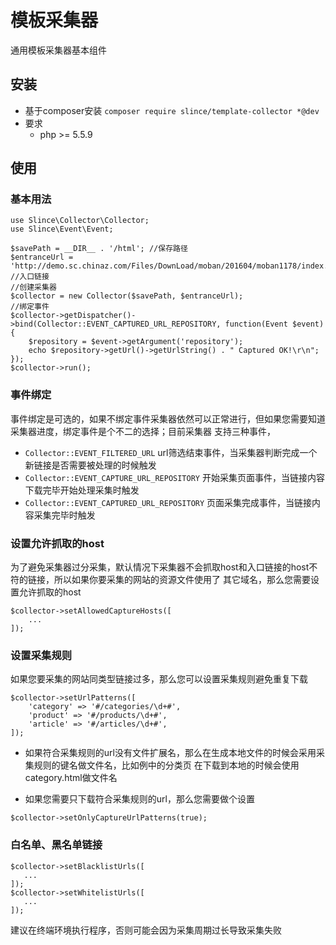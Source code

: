 ﻿# 模板采集器

通用模板采集器基本组件

## 安装
 * 基于composer安装
  `composer require slince/template-collector *@dev `
 * 要求
    - php >= 5.5.9

## 使用

### 基本用法
```
use Slince\Collector\Collector;
use Slince\Event\Event;

$savePath = __DIR__ . '/html'; //保存路径
$entranceUrl = 'http://demo.sc.chinaz.com/Files/DownLoad/moban/201604/moban1178/index.html'; //入口链接
//创建采集器
$collector = new Collector($savePath, $entranceUrl);
//绑定事件
$collector->getDispatcher()->bind(Collector::EVENT_CAPTURED_URL_REPOSITORY, function(Event $event){
    $repository = $event->getArgument('repository');
    echo $repository->getUrl()->getUrlString() . " Captured OK!\r\n";
});
$collector->run();
```

### 事件绑定
事件绑定是可选的，如果不绑定事件采集器依然可以正常进行，但如果您需要知道采集器进度，绑定事件是个不二的选择；目前采集器
支持三种事件，
- `Collector::EVENT_FILTERED_URL` url筛选结束事件，当采集器判断完成一个新链接是否需要被处理的时候触发
- `Collector::EVENT_CAPTURE_URL_REPOSITORY` 开始采集页面事件，当链接内容下载完毕开始处理采集时触发
- `Collector::EVENT_CAPTURED_URL_REPOSITORY` 页面采集完成事件，当链接内容采集完毕时触发

### 设置允许抓取的host
为了避免采集器过分采集，默认情况下采集器不会抓取host和入口链接的host不符的链接，所以如果你要采集的网站的资源文件使用了
其它域名，那么您需要设置允许抓取的host
```
$collector->setAllowedCaptureHosts([
    ...
]);
```

### 设置采集规则
如果您要采集的网站同类型链接过多，那么您可以设置采集规则避免重复下载
```
$collector->setUrlPatterns([
    'category' => '#/categories/\d+#',
    'product' => '#/products/\d+#',
    'article' => '#/articles/\d+#',
]);
```
- 如果符合采集规则的url没有文件扩展名，那么在生成本地文件的时候会采用采集规则的键名做文件名，比如例中的分类页
在下载到本地的时候会使用category.html做文件名

- 如果您需要只下载符合采集规则的url，那么您需要做个设置
```
$collector->setOnlyCaptureUrlPatterns(true);
```

### 白名单、黑名单链接
```
$collector->setBlacklistUrls([
   ...
]);
$collector->setWhitelistUrls([
   ...
]);
```

建议在终端环境执行程序，否则可能会因为采集周期过长导致采集失败


